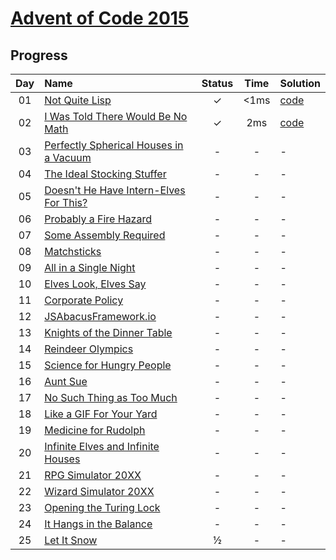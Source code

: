 # [Advent of Code 2015](https://adventofcode.com/2015/)

## Progress

| Day | Name | Status | Time | Solution | 
|:---:|:---|:---:|:---:|:---|
| 01 | [Not Quite Lisp](https://adventofcode.com/2015/day/1) | ✓ | <1ms | [code](https://github.com/wstaszewski/AdventOfCode/blob/main/C%23/AdventOfCode/Solutions/Year2015/Day01/Solution.cs) |
| 02 | [I Was Told There Would Be No Math](https://adventofcode.com/2015/day/2) | ✓ | 2ms | [code](https://github.com/wstaszewski/AdventOfCode/blob/main/C%23/AdventOfCode/Solutions/Year2015/Day02/Solution.cs) |
| 03 | [Perfectly Spherical Houses in a Vacuum](https://adventofcode.com/2015/day/3) | - | - |  - |
| 04 | [The Ideal Stocking Stuffer](https://adventofcode.com/2015/day/4) | - | - |  - |
| 05 | [Doesn't He Have Intern-Elves For This?](https://adventofcode.com/2015/day/5) | - | - |  - |
| 06 | [Probably a Fire Hazard](https://adventofcode.com/2015/day/6) | - | - |  - |
| 07 | [Some Assembly Required](https://adventofcode.com/2015/day/7) | - | - |  - |
| 08 | [Matchsticks](https://adventofcode.com/2015/day/8) | - | - | - |
| 09 | [All in a Single Night](https://adventofcode.com/2015/day/9) | - | - |  - |
| 10 | [Elves Look, Elves Say](https://adventofcode.com/2015/day/10) | - | - |  - |
| 11 | [Corporate Policy](https://adventofcode.com/2015/day/11) | - | - |  - |
| 12 | [JSAbacusFramework.io](https://adventofcode.com/2015/day/12) | - | - |  - |
| 13 | [Knights of the Dinner Table](https://adventofcode.com/2015/day/13) | - | - |  - |
| 14 | [Reindeer Olympics](https://adventofcode.com/2015/day/14) | - | - |  - |
| 15 | [Science for Hungry People](https://adventofcode.com/2015/day/15) | - | - |  - |
| 16 | [Aunt Sue](https://adventofcode.com/2015/day/16) | - | - |  - |
| 17 | [No Such Thing as Too Much](https://adventofcode.com/2015/day/17) | - | - |  - |
| 18 | [Like a GIF For Your Yard](https://adventofcode.com/2015/day/18) | - | - |  - |
| 19 | [Medicine for Rudolph](https://adventofcode.com/2015/day/19) | - | - |  - |
| 20 | [Infinite Elves and Infinite Houses](https://adventofcode.com/2015/day/20) | - | - |  - |
| 21 | [RPG Simulator 20XX](https://adventofcode.com/2015/day/21) | - | - |  - |
| 22 | [Wizard Simulator 20XX](https://adventofcode.com/2015/day/22) | - | - |  - |
| 23 | [Opening the Turing Lock](https://adventofcode.com/2015/day/23) | - | - |  - |
| 24 | [It Hangs in the Balance](https://adventofcode.com/2015/day/24) | - | - |  - |
| 25 | [Let It Snow](https://adventofcode.com/2015/day/25) | ½ | - |  - |

